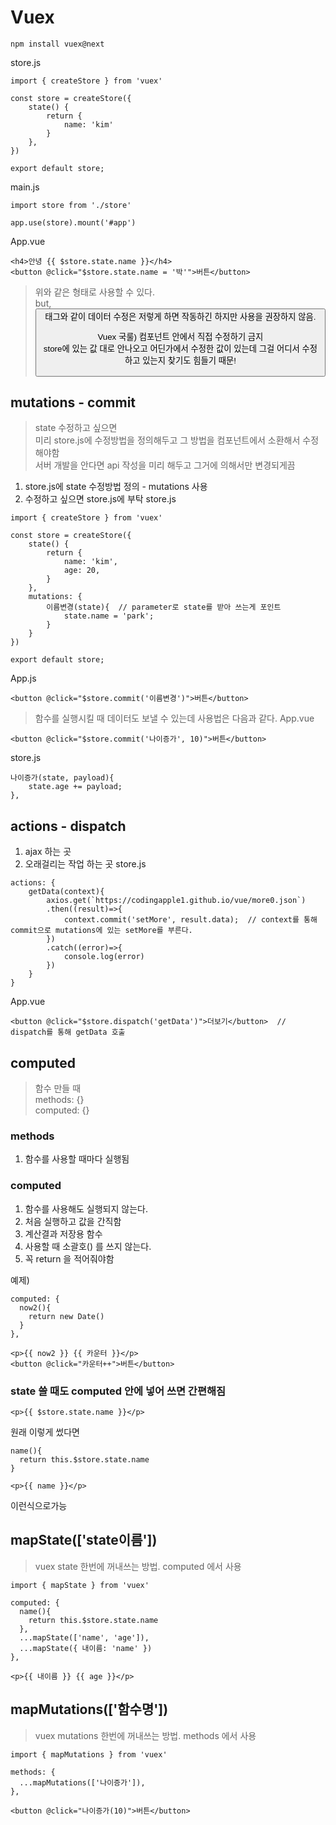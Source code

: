 Vuex
====

```
npm install vuex@next
```

store.js
```
import { createStore } from 'vuex'

const store = createStore({
    state() {
        return {
            name: 'kim'
        }
    }, 
})

export default store;
```

main.js
```
import store from './store'

app.use(store).mount('#app')
```
App.vue
```
<h4>안녕 {{ $store.state.name }}</h4>
<button @click="$store.state.name = '박'">버튼</button>
```
> 위와 같은 형태로 사용할 수 있다.   
> but, <button> 태그와 같이 데이터 수정은 저렇게 하면 작동하긴 하지만 사용을 권장하지 않음.   
>
> Vuex 국룰) 컴포넌트 안에서 직접 수정하기 금지   
> store에 있는 값 대로 안나오고 어딘가에서 수정한 값이 있는데 그걸 어디서 수정하고 있는지 찾기도 힘들기 때문!   
  
mutations - commit
------------------
> state 수정하고 싶으면   
> 미리 store.js에 수정방법을 정의해두고 그 방법을 컴포넌트에서 소환해서 수정해야함   
> 서버 개발을 안다면 api 작성을 미리 해두고 그거에 의해서만 변경되게끔   
1. store.js에 state 수정방법 정의 - mutations 사용
2. 수정하고 싶으면 store.js에 부탁
store.js
```
import { createStore } from 'vuex'

const store = createStore({
    state() {
        return {
            name: 'kim', 
            age: 20, 
        }
    }, 
    mutations: {
        이름변경(state){  // parameter로 state를 받아 쓰는게 포인트
            state.name = 'park';
        }
    }
})

export default store;
```
App.js
```
<button @click="$store.commit('이름변경')">버튼</button>
```
> 함수를 실행시킬 때 데이터도 보낼 수 있는데 사용법은 다음과 같다.
App.vue
```
<button @click="$store.commit('나이증가', 10)">버튼</button>
```
store.js
```
나이증가(state, payload){
    state.age += payload;
}, 
```
actions - dispatch
------------------
1. ajax 하는 곳
2. 오래걸리는 작업 하는 곳
store.js
```
actions: {
    getData(context){
        axios.get(`https://codingapple1.github.io/vue/more0.json`)
        .then((result)=>{
            context.commit('setMore', result.data);  // context를 통해 commit으로 mutations에 있는 setMore를 부른다.
        })
        .catch((error)=>{
            console.log(error)
        })
    }
}
```
App.vue
```
<button @click="$store.dispatch('getData')">더보기</button>  // dispatch를 통해 getData 호출
```
computed
--------
> 함수 만들 때   
> methods: {}   
> computed: {}   
    
### methods   
1. 함수를 사용할 때마다 실행됨   
### computed   
1. 함수를 사용해도 실행되지 않는다.   
2. 처음 실행하고 값을 간직함   
3. 계산결과 저장용 함수   
4. 사용할 때 소괄호() 를 쓰지 않는다.   
5. 꼭 return 을 적어줘야함

예제)
```
computed: {
  now2(){
    return new Date()
  }
}, 
    
<p>{{ now2 }} {{ 카운터 }}</p>
<button @click="카운터++">버튼</button>
```
    
### state 쓸 때도 computed 안에 넣어 쓰면 간편해짐   
```
<p>{{ $store.state.name }}</p>
```
원래 이렇게 썼다면
```
name(){
  return this.$store.state.name
}
    
<p>{{ name }}</p>
``` 
이런식으로가능
    
mapState(['state이름'])
--------
> vuex state 한번에 꺼내쓰는 방법. computed 에서 사용   
```
import { mapState } from 'vuex'
    
computed: {
  name(){
    return this.$store.state.name
  }, 
  ...mapState(['name', 'age']), 
  ...mapState({ 내이름: 'name' })
},
    
<p>{{ 내이름 }} {{ age }}</p>

```
    
mapMutations(['함수명'])
--------
> vuex mutations 한번에 꺼내쓰는 방법. methods 에서 사용   
```
import { mapMutations } from 'vuex'
    
methods: {
  ...mapMutations(['나이증가']), 
},
    
<button @click="나이증가(10)">버튼</button>
```
